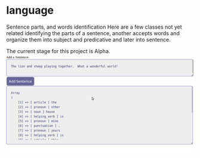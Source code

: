 # language
Sentence parts, and words identification
Here are a few classes not yet related identifying the parts of a sentence, another accepts words and organize 
them into subject and predicative and later into sentence.

The current stage for this project is Alpha.
<img src="https://raw.githubusercontent.com/gmanon/language/sentence/sentence/language_data/sentence_elements_finder.png" alt="language-sec:sentence element finder">

